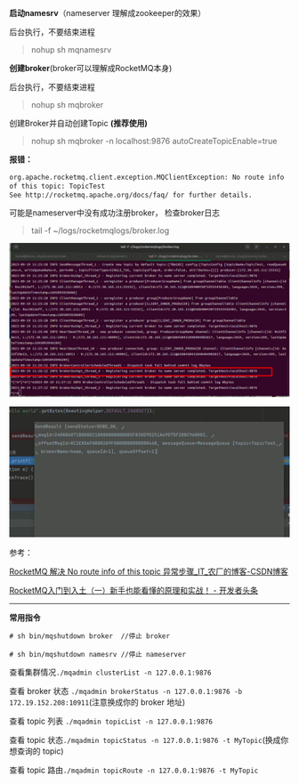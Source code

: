 **启动namesrv**（nameserver 理解成zookeeper的效果）

后台执行，不要结束进程

> nohup sh mqnamesrv

**创建broker**(broker可以理解成RocketMQ本身)

后台执行，不要结束进程

> nohup sh mqbroker

创建Broker并自动创建Topic **(推荐使用)**

> nohup sh mqbroker -n localhost:9876 autoCreateTopicEnable=true

**报错：**

```
org.apache.rocketmq.client.exception.MQClientException: No route info of this topic: TopicTest
See http://rocketmq.apache.org/docs/faq/ for further details.
```

可能是nameserver中没有成功注册broker， 检查broker日志

> tail -f ~/logs/rocketmqlogs/broker.log

![](../assets/2023-09-19-11-27-34-image.png)

![](../assets/2023-09-19-11-28-22-image.png)

参考：

[RocketMQ 解决 No route info of this topic 异常步骤_IT_农厂的博客-CSDN博客](https://blog.csdn.net/chenaima1314/article/details/79403113)

[RocketMQ入门到入土（一）新手也能看懂的原理和实战！ - 开发者头条](https://toutiao.io/posts/jluhew1/preview)

---

**常用指令**

```
# sh bin/mqshutdown broker  //停止 broker

# sh bin/mqshutdown namesrv //停止 nameserver
```

查看集群情况`./mqadmin clusterList -n 127.0.0.1:9876`

查看 broker 状态 `./mqadmin brokerStatus -n 127.0.0.1:9876 -b 172.19.152.208:10911`(注意换成你的 broker 地址)

查看 topic 列表 `./mqadmin topicList -n 127.0.0.1:9876`

查看 topic 状态`./mqadmin topicStatus -n 127.0.0.1:9876 -t MyTopic`(换成你想查询的 topic)

查看 topic 路由`./mqadmin topicRoute -n 127.0.0.1:9876 -t MyTopic`
